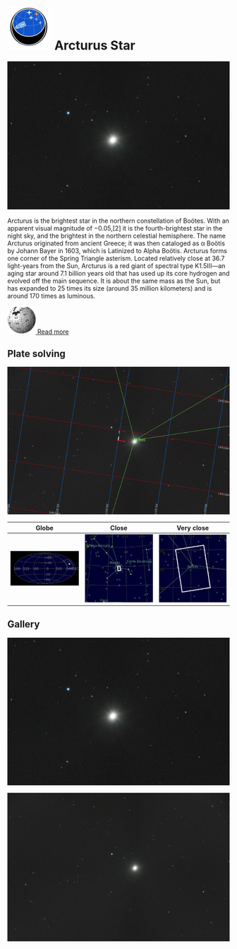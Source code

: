 # ![](..//Imaging//Common/pyl-tiny.png) Arcturus Star
![](..//Imaging//HD/Arcturus_Star+00+co.jpg)

Arcturus is the brightest star in the northern constellation of Boötes. With an apparent visual magnitude of −0.05,[2] it is the fourth-brightest star in the night sky, and the brightest in the northern celestial hemisphere. The name Arcturus originated from ancient Greece; it was then cataloged as α Boötis by Johann Bayer in 1603, which is Latinized to Alpha Boötis. Arcturus forms one corner of the Spring Triangle asterism. Located relatively close at 36.7 light-years from the Sun, Arcturus is a red giant of spectral type K1.5III—an aging star around 7.1 billion years old that has used up its core hydrogen and evolved off the main sequence. It is about the same mass as the Sun, but has expanded to 25 times its size (around 35 million kilometers) and is around 170 times as luminous.

[![](..//Imaging//Common/Wikipedia.png) Read more](https://en.wikipedia.org/wiki/Arcturus)
## Plate solving 


![IMG](..//Imaging//HD/Arcturus_Star_Annotated.jpg)


| Globe | Close | Very close |
| ----- | ----- | ----- |
|![IMG](..//Imaging//HD/Arcturus_Star_Globe.jpg) |![IMG](..//Imaging//HD/Arcturus_Star_Close.jpg) |![IMG](..//Imaging//HD/Arcturus_Star_Closer.jpg) |

## Gallery
![IMG](..//Imaging//HD/Arcturus_Star+00+co.jpg) 

![IMG](..//Imaging//HD/Arcturus_Star+01+co.jpg) 

